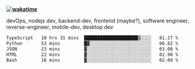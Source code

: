 **[![wakatime](https://wakatime.com/badge/user/87646243-158a-4241-a3cb-668e1fa2dbb8.svg)](https://wakatime.com/@87646243-158a-4241-a3cb-668e1fa2dbb8?style=plastic)**


devOps, nodejs dev, backend-dev, frontend (maybe?), software engineer, reverse-engineer, mobile-dev, desktop dev

<!--START_SECTION:waka-->

```txt
TypeScript   10 hrs 31 mins  ████████████████████▒░░░░   81.27 %
Python       53 mins         █▓░░░░░░░░░░░░░░░░░░░░░░░   06.82 %
JSON         23 mins         ▓░░░░░░░░░░░░░░░░░░░░░░░░   03.00 %
HTML         22 mins         ▓░░░░░░░░░░░░░░░░░░░░░░░░   02.90 %
Bash         16 mins         ▓░░░░░░░░░░░░░░░░░░░░░░░░   02.09 %
```

<!--END_SECTION:waka-->
